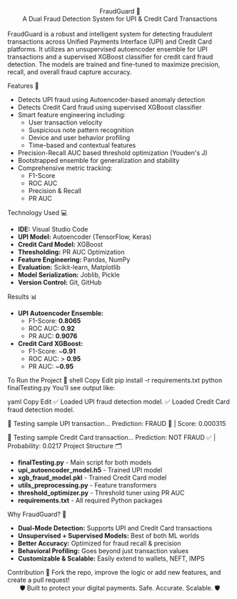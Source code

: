 <div align="center">FraudGuard 🔐</div>
<div align="center">A Dual Fraud Detection System for UPI & Credit Card Transactions</div><br>
FraudGuard is a robust and intelligent system for detecting fraudulent transactions across Unified Payments Interface (UPI) and Credit Card platforms. It utilizes an unsupervised autoencoder ensemble for UPI transactions and a supervised XGBoost classifier for credit card fraud detection. The models are trained and fine-tuned to maximize precision, recall, and overall fraud capture accuracy.

Features 📃
<ul> <li>Detects UPI fraud using Autoencoder-based anomaly detection</li> <li>Detects Credit Card fraud using supervised XGBoost classifier</li> <li>Smart feature engineering including: <ul> <li>User transaction velocity</li> <li>Suspicious note pattern recognition</li> <li>Device and user behavior profiling</li> <li>Time-based and contextual features</li> </ul> </li> <li>Precision-Recall AUC based threshold optimization (Youden's J)</li> <li>Bootstrapped ensemble for generalization and stability</li> <li>Comprehensive metric tracking: <ul> <li>F1-Score</li> <li>ROC AUC</li> <li>Precision & Recall</li> <li>PR AUC</li> </ul> </li> </ul>
Technology Used 💻
<ul> <li><strong>IDE:</strong> Visual Studio Code</li> <li><strong>UPI Model:</strong> Autoencoder (TensorFlow, Keras)</li> <li><strong>Credit Card Model:</strong> XGBoost</li> <li><strong>Thresholding:</strong> PR AUC Optimization</li> <li><strong>Feature Engineering:</strong> Pandas, NumPy</li> <li><strong>Evaluation:</strong> Scikit-learn, Matplotlib</li> <li><strong>Model Serialization:</strong> Joblib, Pickle</li> <li><strong>Version Control:</strong> Git, GitHub</li> </ul>
Results 📊
<ul> <li><strong>UPI Autoencoder Ensemble:</strong> <ul> <li>F1-Score: <strong>0.8065</strong></li> <li>ROC AUC: <strong>0.92</strong></li> <li>PR AUC: <strong>0.9076</strong></li> </ul> </li> <li><strong>Credit Card XGBoost:</strong> <ul> <li>F1-Score: ~<strong>0.91</strong></li> <li>ROC AUC: > <strong>0.95</strong></li> <li>PR AUC: ~<strong>0.95</strong></li> </ul> </li> </ul>
To Run the Project 🚀
shell
Copy
Edit
pip install -r requirements.txt
python finalTesting.py
You’ll see output like:

yaml
Copy
Edit
✅ Loaded UPI fraud detection model.
✅ Loaded Credit Card fraud detection model.

🧪 Testing sample UPI transaction...
Prediction: FRAUD 🚨 | Score: 0.000315

🧪 Testing sample Credit Card transaction...
Prediction: NOT FRAUD ✅ | Probability: 0.0217
Project Structure 🗂
<ul> <li><strong>finalTesting.py</strong> - Main script for both models</li> <li><strong>upi_autoencoder_model.h5</strong> - Trained UPI model</li> <li><strong>xgb_fraud_model.pkl</strong> - Trained Credit Card model</li> <li><strong>utils_preprocessing.py</strong> - Feature transformers</li> <li><strong>threshold_optimizer.py</strong> - Threshold tuner using PR AUC</li> <li><strong>requirements.txt</strong> - All required Python packages</li> </ul>
Why FraudGuard? 🤔
<ul> <li><strong>Dual-Mode Detection:</strong> Supports UPI and Credit Card transactions</li> <li><strong>Unsupervised + Supervised Models:</strong> Best of both ML worlds</li> <li><strong>Better Accuracy:</strong> Optimized for fraud recall & precision</li> <li><strong>Behavioral Profiling:</strong> Goes beyond just transaction values</li> <li><strong>Customizable & Scalable:</strong> Easily extend to wallets, NEFT, IMPS</li> </ul>
Contribution 🤝
Fork the repo, improve the logic or add new features, and create a pull request!

<div align="center">🛡️ Built to protect your digital payments. Safe. Accurate. Scalable. 🛡️</div>
